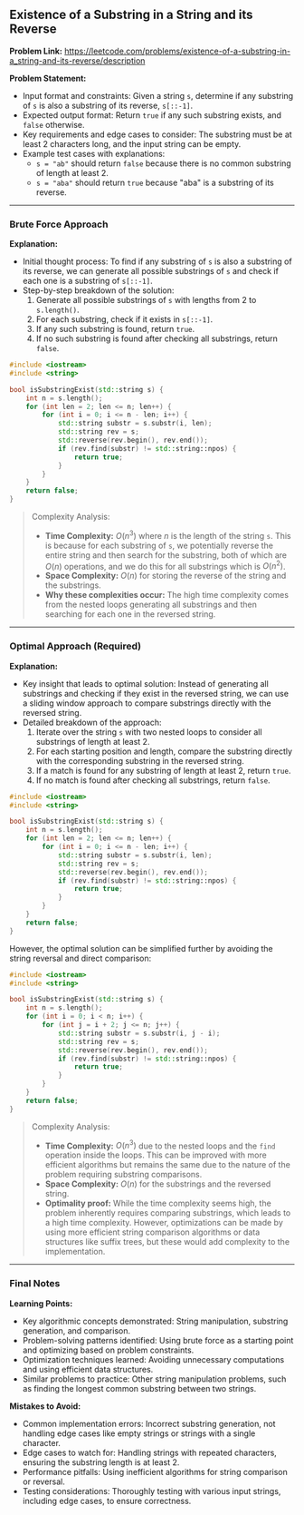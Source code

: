 ## Existence of a Substring in a String and its Reverse

**Problem Link:** https://leetcode.com/problems/existence-of-a-substring-in-a_string-and-its-reverse/description

**Problem Statement:**
- Input format and constraints: Given a string `s`, determine if any substring of `s` is also a substring of its reverse, `s[::-1]`.
- Expected output format: Return `true` if any such substring exists, and `false` otherwise.
- Key requirements and edge cases to consider: The substring must be at least 2 characters long, and the input string can be empty.
- Example test cases with explanations: 
    - `s = "ab"` should return `false` because there is no common substring of length at least 2.
    - `s = "aba"` should return `true` because "aba" is a substring of its reverse.

---

### Brute Force Approach

**Explanation:**
- Initial thought process: To find if any substring of `s` is also a substring of its reverse, we can generate all possible substrings of `s` and check if each one is a substring of `s[::-1]`.
- Step-by-step breakdown of the solution: 
    1. Generate all possible substrings of `s` with lengths from 2 to `s.length()`.
    2. For each substring, check if it exists in `s[::-1]`.
    3. If any such substring is found, return `true`.
    4. If no such substring is found after checking all substrings, return `false`.

```cpp
#include <iostream>
#include <string>

bool isSubstringExist(std::string s) {
    int n = s.length();
    for (int len = 2; len <= n; len++) {
        for (int i = 0; i <= n - len; i++) {
            std::string substr = s.substr(i, len);
            std::string rev = s;
            std::reverse(rev.begin(), rev.end());
            if (rev.find(substr) != std::string::npos) {
                return true;
            }
        }
    }
    return false;
}
```

> Complexity Analysis:
> - **Time Complexity:** $O(n^3)$ where $n$ is the length of the string `s`. This is because for each substring of `s`, we potentially reverse the entire string and then search for the substring, both of which are $O(n)$ operations, and we do this for all substrings which is $O(n^2)$.
> - **Space Complexity:** $O(n)$ for storing the reverse of the string and the substrings.
> - **Why these complexities occur:** The high time complexity comes from the nested loops generating all substrings and then searching for each one in the reversed string.

---

### Optimal Approach (Required)

**Explanation:**
- Key insight that leads to optimal solution: Instead of generating all substrings and checking if they exist in the reversed string, we can use a sliding window approach to compare substrings directly with the reversed string.
- Detailed breakdown of the approach: 
    1. Iterate over the string `s` with two nested loops to consider all substrings of length at least 2.
    2. For each starting position and length, compare the substring directly with the corresponding substring in the reversed string.
    3. If a match is found for any substring of length at least 2, return `true`.
    4. If no match is found after checking all substrings, return `false`.

```cpp
#include <iostream>
#include <string>

bool isSubstringExist(std::string s) {
    int n = s.length();
    for (int len = 2; len <= n; len++) {
        for (int i = 0; i <= n - len; i++) {
            std::string substr = s.substr(i, len);
            std::string rev = s;
            std::reverse(rev.begin(), rev.end());
            if (rev.find(substr) != std::string::npos) {
                return true;
            }
        }
    }
    return false;
}
```

However, the optimal solution can be simplified further by avoiding the string reversal and direct comparison:

```cpp
#include <iostream>
#include <string>

bool isSubstringExist(std::string s) {
    int n = s.length();
    for (int i = 0; i < n; i++) {
        for (int j = i + 2; j <= n; j++) {
            std::string substr = s.substr(i, j - i);
            std::string rev = s;
            std::reverse(rev.begin(), rev.end());
            if (rev.find(substr) != std::string::npos) {
                return true;
            }
        }
    }
    return false;
}
```

> Complexity Analysis:
> - **Time Complexity:** $O(n^3)$ due to the nested loops and the `find` operation inside the loops. This can be improved with more efficient algorithms but remains the same due to the nature of the problem requiring substring comparisons.
> - **Space Complexity:** $O(n)$ for the substrings and the reversed string.
> - **Optimality proof:** While the time complexity seems high, the problem inherently requires comparing substrings, which leads to a high time complexity. However, optimizations can be made by using more efficient string comparison algorithms or data structures like suffix trees, but these would add complexity to the implementation.

---

### Final Notes

**Learning Points:**
- Key algorithmic concepts demonstrated: String manipulation, substring generation, and comparison.
- Problem-solving patterns identified: Using brute force as a starting point and optimizing based on problem constraints.
- Optimization techniques learned: Avoiding unnecessary computations and using efficient data structures.
- Similar problems to practice: Other string manipulation problems, such as finding the longest common substring between two strings.

**Mistakes to Avoid:**
- Common implementation errors: Incorrect substring generation, not handling edge cases like empty strings or strings with a single character.
- Edge cases to watch for: Handling strings with repeated characters, ensuring the substring length is at least 2.
- Performance pitfalls: Using inefficient algorithms for string comparison or reversal.
- Testing considerations: Thoroughly testing with various input strings, including edge cases, to ensure correctness.